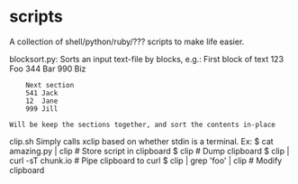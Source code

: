 # scripts

A collection of shell/python/ruby/??? scripts to make life easier.

blocksort.py:
    Sorts an input text-file by blocks, e.g.:
        First block of text
        123 Foo
        344 Bar
        990 Biz

        Next section
        541 Jack
        12  Jane
        999 Jill
        
    Will be keep the sections together, and sort the contents in-place

clip.sh
    Simply calls xclip based on whether stdin is a terminal. Ex:
        $ cat amazing.py | clip     # Store script in clipboard
        $ clip                      # Dump clipboard
        $ clip | curl -sT chunk.io  # Pipe clipboard to curl
        $ clip | grep 'foo' | clip  # Modify clipboard
